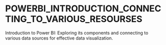 # POWERBI_INTRODUCTION_CONNECTING_TO_VARIOUS_RESOURSES
Introduction to Power BI: Exploring its components and connecting to various data sources for effective data visualization.
